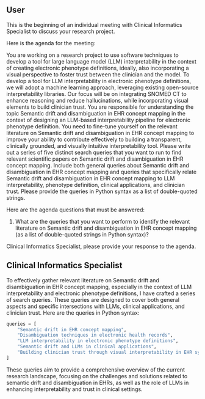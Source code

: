 ## User

This is the beginning of an individual meeting with Clinical Informatics Specialist to discuss your research project.

Here is the agenda for the meeting:

You are working on a research project to use software techniques to develop a tool for large language model (LLM) interpretability in the context of creating electronic phenotype definitions, ideally, also incorporating a visual perspective to foster trust between the clinician and the model. To develop a tool for LLM interpretability in electronic phenotype definitions, we will adopt a machine learning approach, leveraging existing open-source interpretability libraries. Our focus will be on integrating SNOMED CT to enhance reasoning and reduce hallucinations, while incorporating visual elements to build clinician trust.
                You are responsible for understanding the topic Semantic drift and disambiguation in EHR concept mapping in the context of designing an LLM-based interpretability pipeline for electronic phenotype definition.
                You need to fine-tune yourself on the relevant literature on Semantic drift and disambiguation in EHR concept mapping to improve your ability to contribute effectively to building a transparent, clinically grounded, and visually intuitive interpretability tool.
                Please write out a series of five distinct search queries that you want to run to find relevant scientific papers on Semantic drift and disambiguation in EHR concept mapping. Include both general queries about Semantic drift and disambiguation in EHR concept mapping and queries that specifically relate Semantic drift and disambiguation in EHR concept mapping to LLM interpretability, phenotype definition, clinical applications, and clinician trust.
                Please provide the queries in Python syntax as a list of double-quoted strings.

Here are the agenda questions that must be answered:

1. What are the queries that you want to perform to identify the relevant literature on Semantic drift and disambiguation in EHR concept mapping (as a list of double-quoted strings in Python syntax)?

Clinical Informatics Specialist, please provide your response to the agenda.

## Clinical Informatics Specialist

To effectively gather relevant literature on Semantic drift and disambiguation in EHR concept mapping, especially in the context of LLM interpretability and electronic phenotype definitions, I have crafted a series of search queries. These queries are designed to cover both general aspects and specific intersections with LLMs, clinical applications, and clinician trust. Here are the queries in Python syntax:

```python
queries = [
    "Semantic drift in EHR concept mapping",
    "Disambiguation techniques in electronic health records",
    "LLM interpretability in electronic phenotype definitions",
    "Semantic drift and LLMs in clinical applications",
    "Building clinician trust through visual interpretability in EHR systems"
]
```

These queries aim to provide a comprehensive overview of the current research landscape, focusing on the challenges and solutions related to semantic drift and disambiguation in EHRs, as well as the role of LLMs in enhancing interpretability and trust in clinical settings.

